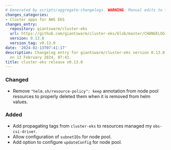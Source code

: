 ```yaml
---
# Generated by scripts/aggregate-changelogs. WARNING: Manual edits to this files will be overwritten.
changes_categories:
- Cluster apps for AWS EKS
changes_entry:
  repository: giantswarm/cluster-eks
  url: https://github.com/giantswarm/cluster-eks/blob/master/CHANGELOG.md#0130---2024-02-12
  version: 0.13.0
  version_tag: v0.13.0
date: '2024-02-13T07:41:17'
description: Changelog entry for giantswarm/cluster-eks version 0.13.0, published
  on 13 February 2024, 07:41.
title: cluster-eks release v0.13.0
---
```


### Changed
- Remove `"helm.sh/resource-policy": keep` annotation from node pool resources to properly deleted them when it is removed from helm values.
### Added
- Add propagating tags from `cluster-eks` to resources managed my `ebs-csi-driver`.
- Allow configuration of `subnetIDs` for node pool.
- Add option to configure `updateConfig` for node pool.
